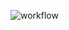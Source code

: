 ![workflow](https://github.com/zablon-oigo/coffee-shop-serverless-api/actions/workflows/deploy.yml/badge.svg)
